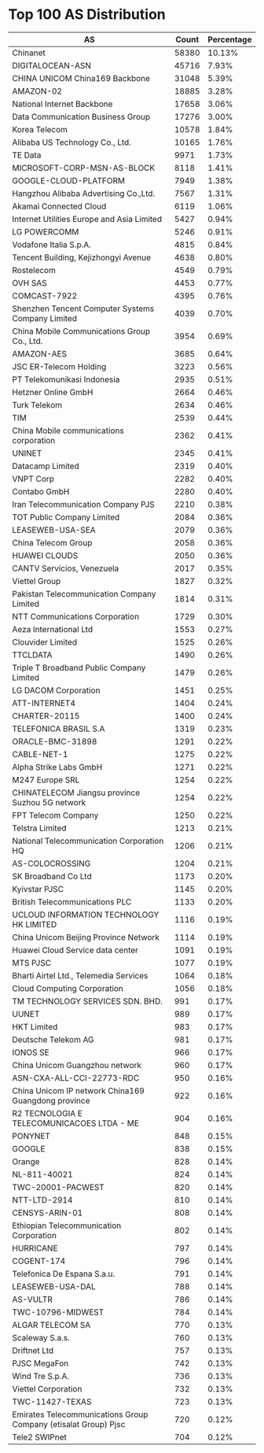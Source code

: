 # Top 100 AS Distribution
| AS | Count | Percentage |
|----|----|----|
| Chinanet | 58380 | 10.13% |
| DIGITALOCEAN-ASN | 45716 | 7.93% |
| CHINA UNICOM China169 Backbone | 31048 | 5.39% |
| AMAZON-02 | 18885 | 3.28% |
| National Internet Backbone | 17658 | 3.06% |
| Data Communication Business Group | 17276 | 3.00% |
| Korea Telecom | 10578 | 1.84% |
| Alibaba US Technology Co., Ltd. | 10165 | 1.76% |
| TE Data | 9971 | 1.73% |
| MICROSOFT-CORP-MSN-AS-BLOCK | 8118 | 1.41% |
| GOOGLE-CLOUD-PLATFORM | 7949 | 1.38% |
| Hangzhou Alibaba Advertising Co.,Ltd. | 7567 | 1.31% |
| Akamai Connected Cloud | 6119 | 1.06% |
| Internet Utilities Europe and Asia Limited | 5427 | 0.94% |
| LG POWERCOMM | 5246 | 0.91% |
| Vodafone Italia S.p.A. | 4815 | 0.84% |
| Tencent Building, Kejizhongyi Avenue | 4638 | 0.80% |
| Rostelecom | 4549 | 0.79% |
| OVH SAS | 4453 | 0.77% |
| COMCAST-7922 | 4395 | 0.76% |
| Shenzhen Tencent Computer Systems Company Limited | 4039 | 0.70% |
| China Mobile Communications Group Co., Ltd. | 3954 | 0.69% |
| AMAZON-AES | 3685 | 0.64% |
| JSC ER-Telecom Holding | 3223 | 0.56% |
| PT Telekomunikasi Indonesia | 2935 | 0.51% |
| Hetzner Online GmbH | 2664 | 0.46% |
| Turk Telekom | 2634 | 0.46% |
| TIM | 2539 | 0.44% |
| China Mobile communications corporation | 2362 | 0.41% |
| UNINET | 2345 | 0.41% |
| Datacamp Limited | 2319 | 0.40% |
| VNPT Corp | 2282 | 0.40% |
| Contabo GmbH | 2280 | 0.40% |
| Iran Telecommunication Company PJS | 2210 | 0.38% |
| TOT Public Company Limited | 2084 | 0.36% |
| LEASEWEB-USA-SEA | 2079 | 0.36% |
| China Telecom Group | 2058 | 0.36% |
| HUAWEI CLOUDS | 2050 | 0.36% |
| CANTV Servicios, Venezuela | 2017 | 0.35% |
| Viettel Group | 1827 | 0.32% |
| Pakistan Telecommunication Company Limited | 1814 | 0.31% |
| NTT Communications Corporation | 1729 | 0.30% |
| Aeza International Ltd | 1553 | 0.27% |
| Clouvider Limited | 1525 | 0.26% |
| TTCLDATA | 1490 | 0.26% |
| Triple T Broadband Public Company Limited | 1479 | 0.26% |
| LG DACOM Corporation | 1451 | 0.25% |
| ATT-INTERNET4 | 1404 | 0.24% |
| CHARTER-20115 | 1400 | 0.24% |
| TELEFONICA BRASIL S.A | 1319 | 0.23% |
| ORACLE-BMC-31898 | 1291 | 0.22% |
| CABLE-NET-1 | 1275 | 0.22% |
| Alpha Strike Labs GmbH | 1271 | 0.22% |
| M247 Europe SRL | 1254 | 0.22% |
| CHINATELECOM Jiangsu province Suzhou 5G network | 1254 | 0.22% |
| FPT Telecom Company | 1250 | 0.22% |
| Telstra Limited | 1213 | 0.21% |
| National Telecommunication Corporation HQ | 1206 | 0.21% |
| AS-COLOCROSSING | 1204 | 0.21% |
| SK Broadband Co Ltd | 1173 | 0.20% |
| Kyivstar PJSC | 1145 | 0.20% |
| British Telecommunications PLC | 1133 | 0.20% |
| UCLOUD INFORMATION TECHNOLOGY HK LIMITED | 1116 | 0.19% |
| China Unicom Beijing Province Network | 1114 | 0.19% |
| Huawei Cloud Service data center | 1091 | 0.19% |
| MTS PJSC | 1077 | 0.19% |
| Bharti Airtel Ltd., Telemedia Services | 1064 | 0.18% |
| Cloud Computing Corporation | 1056 | 0.18% |
| TM TECHNOLOGY SERVICES SDN. BHD. | 991 | 0.17% |
| UUNET | 989 | 0.17% |
| HKT Limited | 983 | 0.17% |
| Deutsche Telekom AG | 981 | 0.17% |
| IONOS SE | 966 | 0.17% |
| China Unicom Guangzhou network | 960 | 0.17% |
| ASN-CXA-ALL-CCI-22773-RDC | 950 | 0.16% |
| China Unicom IP network China169 Guangdong province | 922 | 0.16% |
| R2 TECNOLOGIA E TELECOMUNICACOES LTDA - ME | 904 | 0.16% |
| PONYNET | 848 | 0.15% |
| GOOGLE | 838 | 0.15% |
| Orange | 828 | 0.14% |
| NL-811-40021 | 824 | 0.14% |
| TWC-20001-PACWEST | 820 | 0.14% |
| NTT-LTD-2914 | 810 | 0.14% |
| CENSYS-ARIN-01 | 808 | 0.14% |
| Ethiopian Telecommunication Corporation | 802 | 0.14% |
| HURRICANE | 797 | 0.14% |
| COGENT-174 | 796 | 0.14% |
| Telefonica De Espana S.a.u. | 791 | 0.14% |
| LEASEWEB-USA-DAL | 788 | 0.14% |
| AS-VULTR | 786 | 0.14% |
| TWC-10796-MIDWEST | 784 | 0.14% |
| ALGAR TELECOM SA | 770 | 0.13% |
| Scaleway S.a.s. | 760 | 0.13% |
| Driftnet Ltd | 757 | 0.13% |
| PJSC MegaFon | 742 | 0.13% |
| Wind Tre S.p.A. | 736 | 0.13% |
| Viettel Corporation | 732 | 0.13% |
| TWC-11427-TEXAS | 723 | 0.13% |
| Emirates Telecommunications Group Company (etisalat Group) Pjsc | 720 | 0.12% |
| Tele2 SWIPnet | 704 | 0.12% |
